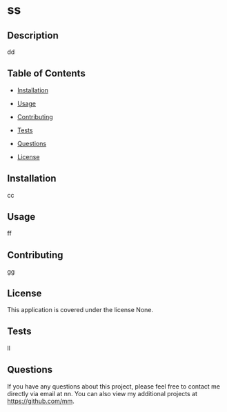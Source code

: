 # ss
  

## Description

dd


## Table of Contents

- [Installation](#installation)
- [Usage](#usage)
- [Contributing](#contributing)
- [Tests](#tests)
- [Questions](#questions)

- [License](#license)

## Installation

cc

## Usage

ff


## Contributing

gg

## License

This application is covered under the license None.


## Tests

ll

## Questions

If you have any questions about this project, please feel free to contact me directly via email at nn.
You can also view my additional projects at https://github.com/mm.

